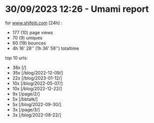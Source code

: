 # 30/09/2023 12:26 - Umami report
for www.shifeiti.com [24h] :

 - 177 (10) page views
 - 70 (9) uniques
 - 60 (19) bounces
 - 4h 16' 28'' (1h 36' 58'') totaltime


top 10 urls:
 - 38x [/]
 - 35x [/blog/2022-12-09/]
 - 22x [/blog/2023-01-12/]
 - 10x [/blog/2022-05-07/]
 - 10x [/blog/2022-12-22/]
 - 9x [/page/2/]
 - 5x [/bbtalk/]
 - 5x [/blog/2022-09-30/]
 - 3x [/page/3/]
 - 3x [/blog/2022-08-22/]


